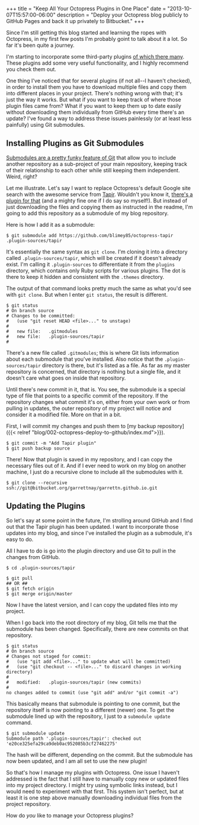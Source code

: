 +++
title = "Keep All Your Octopress Plugins in One Place"
date = "2013-10-07T15:57:00-06:00"
description = "Deploy your Octopress blog publicly to GitHub Pages and back it up privately to Bitbucket."
+++

Since I'm still getting this blog started and learning the ropes with Octopress,
in my first few posts I'm probably goint to talk about it a lot. So far it's
been quite a journey.

I'm starting to incorporate some third-party plugins [of which there many](https://github.com/imathis/octopress/wiki/3rd-party-plugins).
These plugins add some very useful functionality, and I highly recommend you
check them out.

One thing I've noticed that for several plugins (if not all--I haven't checked),
in order to install them you have to download multiple files and copy them into
different places in your project.<!--more--> There's nothing wrong with that;
it's just the way it works. But what if you want to keep track of where those
plugin files came from? What if you want to keep them up to date easily without
downloading them individually from GitHub every time there's an update? I've
found a way to address these issues painlessly (or at least less painfully)
using Git submodules.

## Installing Plugins as Git Submodules

[Submodules are a pretty funky feature of Git](http://git-scm.com/book/en/Git-Tools-Submodules) that allow you to include
another repository as a sub-project of your main repository, keeping track of
their relationship to each other while still keeping them independent. Weird,
right?

Let me illustrate. Let's say I want to replace Octopress's default Google site
search with the awesome service from [Tapir](http://tapirgo.com). Wouldn't you know it,
[there's a plugin for that](https://github.com/blimey85/octopress-tapir) (and a mighty fine one if I do say so myself!).
But instead of just downloading the files and copying them as instructed in the
readme, I'm going to add this repository as a submodule of my blog repository.

Here is how I add it as a submodule:

```
$ git submodule add https://github.com/blimey85/octopress-tapir .plugin-sources/tapir
```

It's essentially the same syntax as `git clone`. I'm cloning it into a directory
called `.plugin-sources/tapir`, which will be created if it doesn't already
exist. I'm calling it `.plugin-sources` to differentiate it from the `plugins`
directory, which contains only Ruby scripts for various plugins. The dot is there
to keep it hidden and consistent with the `.themes` directory.

The output of that command looks pretty much the same as what you'd see with
`git clone`. But when I enter `git status`, the result is different.

```
$ git status
# On branch source
# Changes to be committed:
#   (use "git reset HEAD <file>..." to unstage)
#
#	new file:   .gitmodules
#	new file:   .plugin-sources/tapir
#
```
There's a new file called `.gitmodules`; this is where Git lists information
about each submodule that you've installed. Also notice that the
`.plugin-sources/tapir` directory is there, but it's listed as a file. As far
as my master repository is concerned, that directory is nothing but a single
file, and it doesn't care what goes on inside that repository.

Until there's new commit in it, that is. You see, the submodule is a special
type of file that points to a specific commit of the repository. If the
repository changes what commit it's on, either from your own work or from pulling
in updates, the outer repository of my project will notice and consider it a
modified file. More on that in a bit.

First, I will commit my changes and push them to [my backup repository]({{< relref "blog/002-octopress-deploy-to-github/index.md">}}).

```
$ git commit -m "Add Tapir plugin"
$ git push backup source
```

There! Now that plugin is saved in my repository, and I can copy the necessary
files out of it. And if I ever need to work on my blog on another machine, I
just do a recursive clone to include all the submodules with it.

```
$ git clone --recursive ssh://git@bitbucket.org/garrettnay/garrettn.github.io.git
```

## Updating the Plugins

So let's say at some point in the future, I'm strolling around GitHub and I find
out that the Tapir plugin has been updated. I want to incorporate those updates
into my blog, and since I've installed the plugin as a submodule, it's easy to
do.

All I have to do is go into the plugin directory and use Git to pull in the
changes from GitHub.

```
$ cd .plugin-sources/tapir

$ git pull
## OR ##
$ git fetch origin
$ git merge origin/master
```

Now I have the latest version, and I can copy the updated files into my project.

When I go back into the root directory of my blog, Git tells me that the
submodule has been changed. Specifically, there are new commits on that
repository.

```
$ git status
# On branch source
# Changes not staged for commit:
#   (use "git add <file>..." to update what will be committed)
#   (use "git checkout -- <file>..." to discard changes in working directory)
#
#	modified:   .plugin-sources/tapir (new commits)
#
no changes added to commit (use "git add" and/or "git commit -a")
```

This basically means that submodule is pointing to one commit, but the repository
itself is now pointing to a different (newer) one. To get the submodule lined
up with the repository, I just to a `submodule update` command.

```
$ git submodule update
Submodule path '.plugin-sources/tapir': checked out 'e20ce325efa29ca9deb0ac952085b3cf27462275'
```

The hash will be different, depending on the commit. But the submodule has now
been updated, and I am all set to use the new plugin!

So that's how I manage my plugins with Octopress. One issue I haven't addressed
is the fact that I still have to manually copy new or updated files into my
project directory. I might try using symbolic links instead, but I would need to
experiment with that first. This system isn't perfect, but at least it is one
step above manually downloading individual files from the project repository.

How do *you* like to manage your Octopress plugins?
